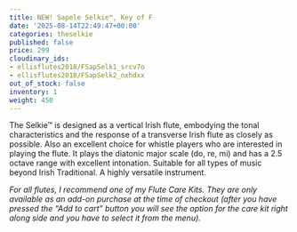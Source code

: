 ```yaml
---
title: NEW! Sapele Selkie™, Key of F
date: '2025-08-14T22:49:47+00:00'
categories: theselkie
published: false
price: 299
cloudinary_ids:
- ellisflutes2018/FSapSelk1_srcv7o
- ellisflutes2018/FSapSelk2_nxhdxx
out_of_stock: false
inventory: 1
weight: 450
---
```


The Selkie™ is designed as a vertical Irish flute, embodying the tonal characteristics and the response of a transverse Irish flute as closely as possible.  Also an excellent choice for whistle players who are interested in playing the flute.   It plays the diatonic major scale (do, re, mi) and has a 2.5 octave range with excellent intonation.  Suitable for all types of music beyond Irish Traditional.  A highly versatile instrument.

*For all flutes, I recommend one of my Flute Care Kits. They are only available as an add-on purchase at the time of checkout (after you have pressed the “Add to cart” button you will see the option for the care kit right along side and you have to select it from the menu).*